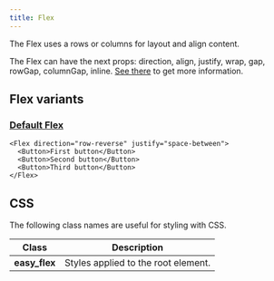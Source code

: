 ```yaml
---
title: Flex
---
```


The Flex uses a rows or columns for layout and align content.

The Flex can have the next props: direction, align, justify, wrap, gap, rowGap, columnGap, inline. [See there](/storybook/?path=/docs/core-flex--docs) to get more information.

## Flex variants

### [Default Flex](/storybook/?path=/story/core-flex--default-flex)

```tsx
<Flex direction="row-reverse" justify="space-between">
  <Button>First button</Button>
  <Button>Second button</Button>
  <Button>Third button</Button>
</Flex>
```

## CSS

The following class names are useful for styling with CSS.

| Class         | Description                         |
| ------------- | ----------------------------------- |
| **easy_flex** | Styles applied to the root element. |
